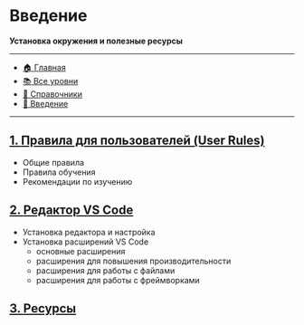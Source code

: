 # **Введение**

**Установка окружения и полезные ресурсы**

---

- [🏠 Главная](../readme.md)
- [📚 Все уровни](../levels/index.md)
- [📖 Справочники](../guides/index.md)
- [🔧 Введение](./index.md)

---

## [1. **Правила для пользователей (User Rules)**](./01-user-rules.md)

- Общие правила
- Правила обучения
- Рекомендации по изучению

## [2. **Редактор VS Code**](./02-vscode-editor.md)

- Установка редактора и настройка
- Установка расширений VS Code
  - основные расширения
  - расширения для повышения производительности
  - расширения для работы с файлами
  - расширения для работы с фреймворками

## [3. **Ресурсы**](./03-resources.md)
